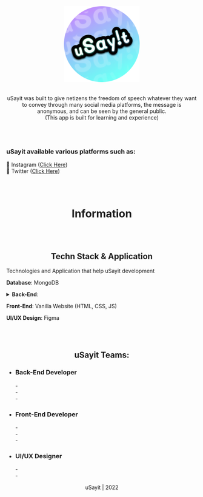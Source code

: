 <div align="center">
  <img src="uSayit.png" alt="Your image url" width="200" height="200">
  <br><br>
	<p>
		uSayit was built to give netizens the freedom of speech whatever they want to convey through many social media platforms, the message is anonymous, and can be seen by the general public. <br>
		(This app is built for learning and experience)
	</p>
</div>
    <br><br>
    <h3>uSayit available various platforms such as:</h3>
    🔹 Instagram (<a href="https://www.instagram.com/usayit.id">Click Here</a>)
    <br>
    🔹 Twitter (<a href="https://twitter.com/usayit_">Click Here</a>)
    
<br><br>

<div align="center">
	<h1>Information</h1>
</div>

<br><br>

<h2 align="center">Techn Stack & Application</h2>
<p>Technologies and Application that help uSayit development</p>

<p><b>Database</b>: MongoDB</p>

<details>
  <summary><b>Back-End</b>:</summary>
  <ul>
    <li>NodeJS</li>
    <li>Mongoose</li>
    <li>ExpressJS</li>
    <li>JIMP</li>
    <li>Twitter-API-v2</li>
    <li>Instagram-Web-API</li>
  </ul>
</details>

<p><b>Front-End</b>: Vanilla Website (HTML, CSS, JS)</p>

<p><b>UI/UX Design</b>: Figma</p>

<br><br>

<h2 align="center">uSayit Teams:</h2>

- <h3>Back-End Developer</h3>
    - <br>
    - <br>
    - <br>
    
- <h3>Front-End Developer</h3>
    - <br>
    - <br>
    - <br>
 
- <h3>UI/UX Designer</h3>
    - <br>
    - <br>

<p align="center">uSayit | 2022</p>
